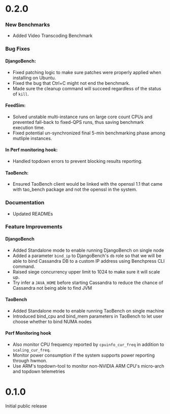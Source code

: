 # 0.2.0

### New Benchmarks

* Added Video Transcoding Benchmark

### Bug Fixes

#### DjangoBench:

  + Fixed patching logic to make sure patches were properly applied when installing on Ubuntu.
  + Fixed the bug that Ctrl+C might not end the benchmark.
  + Made sure the cleanup command will succeed regardless of the status of `kill`.

#### FeedSim:

  + Solved unstable multi-instance runs on large core count CPUs and prevented fall-back to
    fixed-QPS runs, thus saving benchmark execution time.
  + Fixed potential un-synchronized final 5-min benchmarking phase among mutliple instances.

#### In Perf monitoring hook:

  + Handled topdown errors to prevent blocking results reporting.

#### TaoBench:

  + Ensured TaoBench client would be linked with the openssl 1.1 that came with tao\_bench package
  and not the openssl in the system.

### Documentation

* Updated READMEs

### Feature Improvements

#### DjangoBench

  + Added Standalone mode to enable running DjangoBench on single node
  + Added a parameter `bind_ip` to DjangoBench's `db` role so that we will be able to
  bind Cassandra DB to a custom IP address using Benchpress CLI command.
  + Raised siege concurrency upper limit to 1024 to make sure it will scale up.
  + Try infer a `JAVA_HOME` before starting Cassandra to reduce the chance of Cassandra not
  being able to find JVM

#### TaoBench

  + Added Standalone mode to enable running TaoBench on single machine
  + Introduced bind\_cpu and bind\_mem parameters in TaoBench to let user choose whether to bind NUMA nodes

#### Perf Monitoring hook

  + Also monitor CPU frequency reported by `cpuinfo_cur_freq` in addition to `scaling_cur_freq`.
  + Monitor power consumption if the system supports power reporting through hwmon.
  + Use ARM's topdown-tool to monitor non-NVIDIA ARM CPU's micro-arch and topdown telemetries

# 0.1.0

Initial public release
